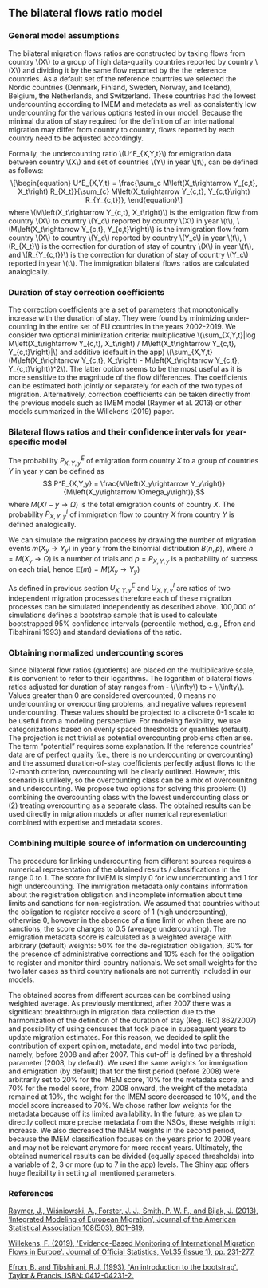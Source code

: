 ## **The bilateral flows ratio model**

### **General model assumptions**

<p>The bilateral migration flows ratios are constructed by taking flows from country <span class="math inline">\(X\)</span> to a group of high data-quality countries reported by country <span class="math inline">\(X\)</span> and dividing it by the same flow reported by the the reference countries. As a default set of the reference countries we selected the Nordic countries (Denmark, Finland, Sweden, Norway, and Iceland), Belgium, the Netherlands, and Switzerland. These countries had the lowest undercounting according to IMEM and metadata as well as consistently low undercounting for the various options tested in our model. Because the minimal duration of stay required for the definition of an international migration may differ from country to country, flows reported by each country need to be adjusted accordingly.</p>

<p>Formally, the undercounting ratio <span class="math inline">\(U^E_{X,Y,t}\)</span> for emigration data between country <span class="math inline">\(X\)</span> and set of countries <span class="math inline">\(Y\)</span> in year <span class="math inline">\(t\)</span>, can be defined as follows: <span class="math display">\[\begin{equation}
   U^E_{X,Y,t} = \frac{\sum_c M\left(X_t\rightarrow Y_{c,t}, X_t\right) R_{X_t}}{\sum_{c} M\left(X_t\rightarrow Y_{c,t}, Y_{c,t}\right) R_{Y_{c,t}}}, 
\end{equation}\]</span> where <span class="math inline">\(M\left(X_t\rightarrow Y_{c,t}, X_t\right)\)</span> is the emigration flow from country <span class="math inline">\(X\)</span> to country <span class="math inline">\(Y_c\)</span> reported by country <span class="math inline">\(X\)</span> in year <span class="math inline">\(t\)</span>, <span class="math inline">\(M\left(X_t\rightarrow Y_{c,t}, Y_{c,t}\right)\)</span> is the immigration flow from country <span class="math inline">\(X\)</span> to country <span class="math inline">\(Y_c\)</span> reported by country <span class="math inline">\(Y_c\)</span> in year <span class="math inline">\(t\)</span>, <span class="math inline">\(R_{X_t}\)</span> is the correction for duration of stay of country <span class="math inline">\(X\)</span> in year <span class="math inline">\(t\)</span>, and <span class="math inline">\(R_{Y_{c,t}}\)</span> is the correction for duration of stay of country <span class="math inline">\(Y_c\)</span> reported in year <span class="math inline">\(t\)</span>. The immigration bilateral flows ratios are calculated analogically.</p>

### **Duration of stay correction coefficients**

<div label ="duration">
<p>The correction coefficients are a set of parameters that monotonically increase with the duration of stay. They were found by minimizing under-counting in the entire set of EU countries in the years 2002-2019. We consider two optional minimization criteria: multiplicative <span class="math inline">\(\sum_{X,Y,t}|log M\left(X_t\rightarrow Y_{c,t}, X_t\right) / M\left(X_t\rightarrow Y_{c,t}, Y_{c,t}\right)|\)</span> and additive (default in the app) <span class="math inline">\(\sum_{X,Y,t} (M\left(X_t\rightarrow Y_{c,t}, X_t\right) - M\left(X_t\rightarrow Y_{c,t}, Y_{c,t}\right))^2\)</span>. The latter option seems to be the most useful as it is more sensitive to the magnitude of the flow differences. The coefficients can be estimated both jointly or separately for each of the two types of migration. Alternatively, correction coefficients can be taken directly from the previous models such as IMEM model (Raymer et al. 2013) or other models summarized in the Willekens (2019) paper.</p>
</div>

### **Bilateral flows ratios and their confidence intervals for year-specific model**

The probability $P^E_{X,Y,y}$ of emigration form country $X$ to a group of countries $Y$ in year $y$ can be defined as
$$ P^E_{X,Y,y} = \frac{M\left(X_y\rightarrow Y_y\right)}{M\left(X_y\rightarrow \Omega_y\right)},$$
where $M\left(X/-y\rightarrow \Omega\right)$ is the total emigration counts of country $X$. The probability $P^I_{X,Y,y}$ of immigration flow to country $X$ from country $Y$ is defined analogically. 

We can simulate the migration process by drawing the number of migration events $m\left(X_y\rightarrow Y_y\right)$ in year $y$ from the binomial distribution $B(n, p)$, where $n = M\left(X_y\rightarrow \Omega\right)$ is a number of trials and $p = P_{X,Y,y}$ is a probability of success on each trial, hence $\mathbb{E}(m) = M\left(X_y\rightarrow Y_y\right)$

As defined in previous section $U^E_{X,Y,y}$ and $U^I_{X,Y,y}$ are ratios of two independent migration processes therefore each of these migration processes can be simulated independently as described above. 100,000 of simulations defines a bootstrap sample that is used to calculate bootstrapped 95% confidence intervals (percentile method, e.g., Efron and Tibshirani 1993) and standard deviations of the ratio. 

### **Obtaining normalized undercounting scores**

<p>Since bilateral flow ratios (quotients) are placed on the multiplicative scale, it is convenient to refer to their logarithms. The logarithm of bilateral flows ratios adjusted for duration of stay ranges from - <span class="math inline">\(\infty\)</span> to + <span class="math inline">\(\infty\)</span>. Values greater than 0 are considered overcounted, 0 means no undercounting or overcounting problems, and negative values represent undercounting. These values should be projected to a discrete 0-1 scale to be useful from a modeling perspective. For modeling flexibility, we use categorizations based on evenly spaced thresholds or quantiles (default). The projection is not trivial as potential overcounting problems often arise. The term “potential” requires some explanation. If the reference countries’ data are of perfect quality (i.e., there is no undercounting or overcounting) and the assumed duration-of-stay coefficients perfectly adjust flows to the 12-month criterion, overcounting will be clearly outlined. However, this scenario is unlikely, so the overcounting class can be a mix of overcounitng and undercounting. We propose two options for solving this problem: (1) combining the overcounting class with the lowest undercounting class or (2) treating overcounting as a separate class. The obtained results can be used directly in migration models or after numerical representation combined with expertise and metadata scores.</p>

### **Combining multiple source of information on undercounting**

<p>The procedure for linking undercounting from different sources requires a numerical representation of the obtained results / classifications in the range 0 to 1. The score for IMEM is simply 0 for low undercounting and 1 for high undercounting. The immigration metadata only contains information about the registration obligation and incomplete information about time limits and sanctions for non-registration. We assumed that countries without the obligation to register receive a score of 1 (high undercounting), otherwise 0, however in the absence of a time limit or when there are no sanctions, the score changes to 0.5 (average undercounting). The emigration metadata score is calculated as a weighted average with arbitrary (default) weights: 50% for the de-registration obligation, 30% for the presence of administrative corrections and 10% each for the obligation to register and monitor third-country nationals. We set small weights for the two later cases as third country nationals are not currently included in our models.</p>

<p>The obtained scores from different sources can be combined using weighted average. As previously mentioned, after 2007 there was a significant breakthrough in migration data collection due to the harmonization of the definition of the duration of stay (Reg. (EC) 862/2007) and possibility of using censuses that took place in subsequent years to update migration estimates. For this reason, we decided to split the contribution of expert opinion, metadata, and model into two periods, namely, before 2008 and after 2007. This cut-off is defined by a threshold parameter (2008, by default). We used the same weights for immigration and emigration (by default) that for the first period (before 2008) were arbitrarily set to 20% for the IMEM score, 10% for the metadata score, and 70% for the model score, from 2008 onward, the weight of the metadata remained at 10%, the weight for the IMEM score decreased to 10%, and the model score increased to 70%. We chose rather low weights for the metadata because off its limited availability. In the future, as we plan to directly collect more precise metadata from the NSOs, these weights might increase. We also decreased the IMEM weights in the second period, because the IMEM classification focuses on the years prior to 2008 years and may not be relevant anymore for more recent years. Ultimately, the obtained numerical results can be divided (equally spaced thresholds) into a variable of 2, 3 or more (up to 7 in the app) levels. The Shiny app  offers huge flexibility in setting all mentioned parameters.</p>

### **References**

<a href="https://www.tandfonline.com/doi/abs/10.1080/01621459.2013.789435?journalCode=uasa20">Raymer, J., Wiśniowski, A., Forster, J. J., Smith, P. W. F., and Bijak, J. (2013), ‘Integrated Modeling of European Migration’, Journal of the American Statistical Association 108(503), 801–819.</a>

<a href="https://sciendo.com/article/10.2478/jos-2019-0011"> Willekens, F. (2019), 'Evidence-Based Monitoring of International Migration Flows in Europe'. Journal of Official Statistics, Vol.35 (Issue 1), pp. 231-277.</a>

<a href="https://books.google.de/books/about/An_Introduction_to_the_Bootstrap.html?id=gLlpIUxRntoC&redir_esc=y">Efron, B. and Tibshirani, R.J. (1993), 'An introduction to the bootstrap'. Taylor & Francis. ISBN: 0412-04231-2.</a>
